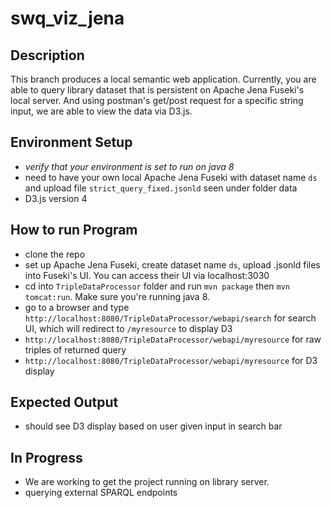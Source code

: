 # swq_viz_jena

## Description
This branch produces a local semantic web application. Currently, you are able to query library dataset that is persistent on Apache Jena Fuseki's local server. And using postman's get/post request for a specific string input, we are able to view the data via D3.js.

## Environment Setup
* *verify that your environment is set to run on java 8*
* need to have your own local Apache Jena Fuseki with dataset name `ds` and upload file `strict_query_fixed.jsonld` seen under folder data 
* D3.js version 4

## How to run Program
* clone the repo
* set up Apache Jena Fuseki, create dataset name `ds`, upload .jsonld files into Fuseki's UI. You can access their UI via localhost:3030
* cd into `TripleDataProcessor` folder and run `mvn package` then `mvn tomcat:run`. Make sure you're running java 8. 
* go to a browser and type `http://localhost:8080/TripleDataProcessor/webapi/search` for search UI, which will redirect to `/myresource` to display D3
* `http://localhost:8080/TripleDataProcessor/webapi/myresource` for raw triples of returned query
* `http://localhost:8080/TripleDataProcessor/webapi/myresource` for D3 display 

## Expected Output
* should see D3 display based on user given input in search bar 

## In Progress
* We are working to get the project running on library server. 
* querying external SPARQL endpoints
